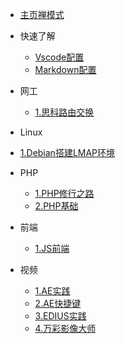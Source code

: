 * [主页禅模式](/)

* 快速了解
  * [Vscode配置](Qita/VsCode)
  * [Markdown配置](Qita/Markdown)

* 网工
  * [1.思科路由交换](Cisco/思科路由交换实验指南笔记)

* Linux
 * [1.Debian搭建LMAP环境](Linux/在Debian下安装LMAP环境)

* PHP
  * [1.PHP修行之路](PHP/README)
  * [2.PHP基础](PHP/01PHP基础)

* 前端
  * [1.JS前端](Qianduan/JS前端)

* 视频
  * [1.AE实践](Video/AEAfterEffects实践)
  * [2.AE快捷键](Video/AE快捷键)
  * [3.EDIUS实践](Video/EDIUS实践)
  * [4.万彩影像大师](Video/万彩影像大师送特别版会员)


